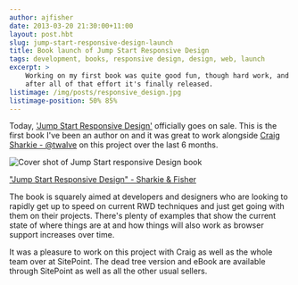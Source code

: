 ```yaml
---
author: ajfisher
date: 2013-03-20 21:30:00+11:00
layout: post.hbt
slug: jump-start-responsive-design-launch
title: Book launch of Jump Start Responsive Design
tags: development, books, responsive design, design, web, launch
excerpt: >
    Working on my first book was quite good fun, though hard work, and today
    after all of that effort it's finally released.
listimage: /img/posts/responsive_design.jpg
listimage-position: 50% 85%
---
```


Today, ['Jump Start Responsive Design'](http://www.sitepoint.com/store/jump-start-responsive-web-design/)
officially goes on sale. This is the first book I've been an author on and
it was great to work alongside [Craig Sharkie - @twalve](http://github.com/twalve)
on this project over the last 6 months.

![Cover shot of Jump Start responsive Design book](/img/posts/responsive_design.jpg)

<p class="caption"><a href="http://www.sitepoint.com/store/jump-start-responsive-web-design/">"Jump
Start Responsive Design" - Sharkie & Fisher</a></p>

The book is squarely aimed at developers and designers who are looking to rapidly
get up to speed on current RWD techniques and just get going with them on their
projects. There's plenty of examples that show the current state of where things
are at and how things will also work as browser support increases over time.

It was a pleasure to work on this project with Craig as well as the whole team
over at SitePoint. The dead tree version and eBook are available through SitePoint
as well as all the other usual sellers.

